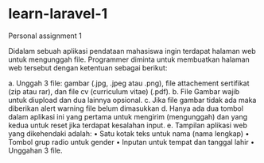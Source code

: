 # learn-laravel-1
Personal assignment 1

Didalam sebuah aplikasi pendataan mahasiswa ingin terdapat halaman web untuk mengunggah file. Programmer diminta untuk membuatkan halaman web tersebut dengan ketentuan sebagai berikut:

a.	Unggah 3 file: gambar (.jpg, .jpeg atau .png), file attachement sertifikat (zip atau rar), dan file cv (curriculum vitae) (.pdf).
b.	File Gambar wajib untuk diupload dan dua lainnya opsional.
c.	Jika file gambar tidak ada maka diberikan alert warning file belum dimasukkan
d.	Hanya ada dua tombol dalam aplikasi ini yang pertama untuk mengirim (mengunggah) dan yang kedua untuk reset jika terdapat kesalahan input. 
e.	Tampilan aplikasi web yang dikehendaki adalah:
    •	Satu kotak teks untuk nama (nama lengkap)
    •	Tombol grup radio untuk gender 
    •	Inputan untuk tempat dan tanggal lahir
    •	Unggahan 3 file.

